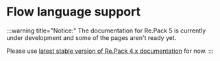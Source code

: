 # Flow language support

:::warning title="Notice:"
The documentation for Re.Pack 5 is currently under development and some of the pages aren't ready yet.

Please use [latest stable version of Re.Pack 4.x documentation](https://re-pack.dev/docs/getting-started) for now.
:::
